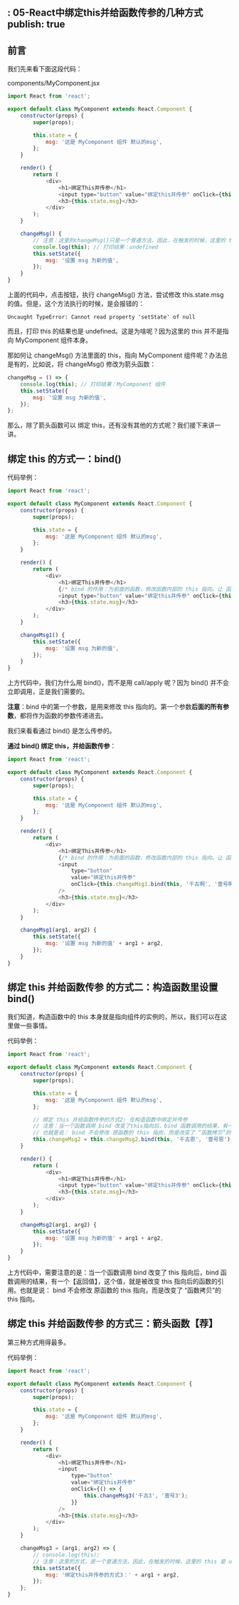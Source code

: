 : 05-React中绑定this并给函数传参的几种方式
publish: true
---

## 前言

我们先来看下面这段代码：

components/MyComponent.jsx

```javascript
import React from 'react';

export default class MyComponent extends React.Component {
	constructor(props) {
		super(props);

		this.state = {
			msg: '这是 MyComponent 组件 默认的msg',
		};
	}

	render() {
		return (
			<div>
				<h1>绑定This并传参</h1>
				<input type="button" value="绑定this并传参" onClick={this.changeMsg} />
				<h3>{this.state.msg}</h3>
			</div>
		);
	}

	changeMsg() {
		// 注意：这里的changeMsg()只是一个普通方法。因此，在触发的时候，这里的 this 是 undefined
		console.log(this); // 打印结果：undefined
		this.setState({
			msg: '设置 msg 为新的值',
		});
	}
}
```

上面的代码中，点击按钮，执行 changeMsg() 方法，尝试修改 this.state.msg 的值。但是，这个方法执行的时候，是会报错的：

```
Uncaught TypeError: Cannot read property 'setState' of null
```

而且，打印 this 的结果也是 undefined。这是为啥呢？因为这里的 this 并不是指向 MyComponent 组件本身。

那如何让 changeMsg() 方法里面的 this，指向 MyComponent 组件呢？办法总是有的，比如说，将 changeMsg() 修改为箭头函数：

```javascript
changeMsg = () => {
	console.log(this); // 打印结果：MyComponent 组件
	this.setState({
		msg: '设置 msg 为新的值',
	});
};
```

那么，除了箭头函数可以 绑定 this，还有没有其他的方式呢？我们接下来讲一讲。

## 绑定 this 的方式一：bind()

代码举例：

```javascript
import React from 'react';

export default class MyComponent extends React.Component {
	constructor(props) {
		super(props);

		this.state = {
			msg: '这是 MyComponent 组件 默认的msg',
		};
	}

	render() {
		return (
			<div>
				<h1>绑定This并传参</h1>
				{/* bind 的作用：为前面的函数，修改函数内部的 this 指向。让 函数内部的this，指向 bind 参数列表中的 第一个参数 */}
				<input type="button" value="绑定this并传参" onClick={this.changeMsg1.bind(this)} />
				<h3>{this.state.msg}</h3>
			</div>
		);
	}

	changeMsg1() {
		this.setState({
			msg: '设置 msg 为新的值',
		});
	}
}
```

上方代码中，我们为什么用 bind()，而不是用 call/apply 呢？因为 bind() 并不会立即调用，正是我们需要的。

**注意**：bind 中的第一个参数，是用来修改 this 指向的。第一个参数**后面的所有参数**，都将作为函数的参数传递进去。

我们来看看通过 bind() 是怎么传参的。

**通过 bind() 绑定 this，并给函数传参**：

```javascript
import React from 'react';

export default class MyComponent extends React.Component {
	constructor(props) {
		super(props);

		this.state = {
			msg: '这是 MyComponent 组件 默认的msg',
		};
	}

	render() {
		return (
			<div>
				<h1>绑定This并传参</h1>
				{/* bind 的作用：为前面的函数，修改函数内部的 this 指向。让 函数内部的this，指向 bind 参数列表中的 第一个参数 */}
				<input
					type="button"
					value="绑定this并传参"
					onClick={this.changeMsg1.bind(this, '千古啊', '壹号啊')}
				/>
				<h3>{this.state.msg}</h3>
			</div>
		);
	}

	changeMsg1(arg1, arg2) {
		this.setState({
			msg: '设置 msg 为新的值' + arg1 + arg2,
		});
	}
}
```

## 绑定 this 并给函数传参 的方式二：构造函数里设置 bind()

我们知道，构造函数中的 this 本身就是指向组件的实例的，所以，我们可以在这里做一些事情。

代码举例：

```javascript
import React from 'react';

export default class MyComponent extends React.Component {
	constructor(props) {
		super(props);

		this.state = {
			msg: '这是 MyComponent 组件 默认的msg',
		};

		// 绑定 this 并给函数传参的方式2: 在构造函数中绑定并传参
		// 注意：当一个函数调用 bind 改变了this指向后，bind 函数调用的结果，有一个【返回值】，这个值，就是被改变this指向后的函数的引用。
		// 也就是说： bind 不会修改 原函数的 this 指向，而是改变了 “函数拷贝”的this指向。
		this.changeMsg2 = this.changeMsg2.bind(this, '千古恩', '壹号恩');
	}

	render() {
		return (
			<div>
				<h1>绑定This并传参</h1>
				<input type="button" value="绑定this并传参" onClick={this.changeMsg2} />
				<h3>{this.state.msg}</h3>
			</div>
		);
	}

	changeMsg2(arg1, arg2) {
		this.setState({
			msg: '设置 msg 为新的值' + arg1 + arg2,
		});
	}
}
```

上方代码中，需要注意的是：当一个函数调用 bind 改变了 this 指向后，bind 函数调用的结果，有一个【返回值】，这个值，就是被改变 this 指向后的函数的引用。也就是说： bind 不会修改 原函数的 this 指向，而是改变了 “函数拷贝”的 this 指向。

## 绑定 this 并给函数传参 的方式三：箭头函数【荐】

第三种方式用得最多。

代码举例：

```javascript
import React from 'react';

export default class MyComponent extends React.Component {
	constructor(props) {
		super(props);

		this.state = {
			msg: '这是 MyComponent 组件 默认的msg',
		};
	}

	render() {
		return (
			<div>
				<h1>绑定This并传参</h1>
				<input
					type="button"
					value="绑定this并传参"
					onClick={() => {
						this.changeMsg3('千古3', '壹号3');
					}}
				/>
				<h3>{this.state.msg}</h3>
			</div>
		);
	}

	changeMsg3 = (arg1, arg2) => {
		// console.log(this);
		// 注意：这里的方式，是一个普通方法，因此，在触发的时候，这里的 this 是 undefined
		this.setState({
			msg: '绑定this并传参的方式3：' + arg1 + arg2,
		});
	};
}
```
